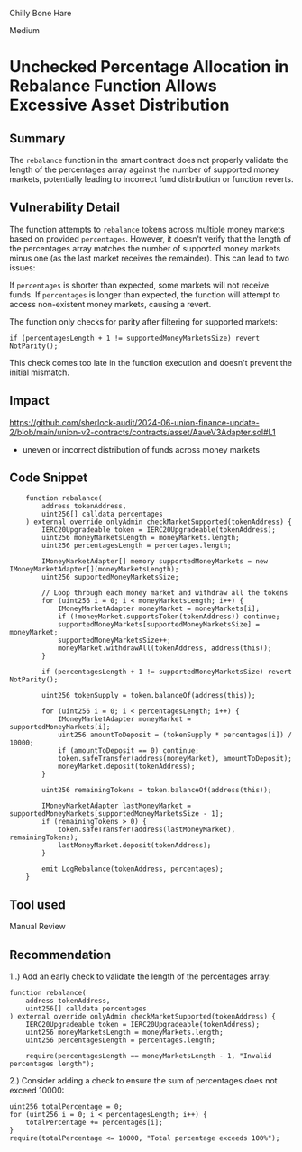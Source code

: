 Chilly Bone Hare

Medium

# Unchecked Percentage Allocation in Rebalance Function Allows Excessive Asset Distribution

## Summary

The `rebalance` function in the smart contract does not properly validate the length of the percentages array against the number of supported money markets, potentially leading to incorrect fund distribution or function reverts.

## Vulnerability Detail

The function attempts to `rebalance` tokens across multiple money markets based on provided `percentages`. However, it doesn't verify that the length of the percentages array matches the number of supported money markets minus one (as the last market receives the remainder). This can lead to two issues:

If `percentages` is shorter than expected, some markets will not receive funds.
If `percentages` is longer than expected, the function will attempt to access non-existent money markets, causing a revert.

The function only checks for parity after filtering for supported markets:
```solidity
if (percentagesLength + 1 != supportedMoneyMarketsSize) revert NotParity();
```
This check comes too late in the function execution and doesn't prevent the initial mismatch.

## Impact
https://github.com/sherlock-audit/2024-06-union-finance-update-2/blob/main/union-v2-contracts/contracts/asset/AaveV3Adapter.sol#L1
*  uneven or incorrect distribution of funds across money markets

## Code Snippet
```solidity
    function rebalance(
        address tokenAddress,
        uint256[] calldata percentages
    ) external override onlyAdmin checkMarketSupported(tokenAddress) {
        IERC20Upgradeable token = IERC20Upgradeable(tokenAddress);
        uint256 moneyMarketsLength = moneyMarkets.length;
        uint256 percentagesLength = percentages.length;

        IMoneyMarketAdapter[] memory supportedMoneyMarkets = new IMoneyMarketAdapter[](moneyMarketsLength);
        uint256 supportedMoneyMarketsSize;

        // Loop through each money market and withdraw all the tokens
        for (uint256 i = 0; i < moneyMarketsLength; i++) {
            IMoneyMarketAdapter moneyMarket = moneyMarkets[i];
            if (!moneyMarket.supportsToken(tokenAddress)) continue;
            supportedMoneyMarkets[supportedMoneyMarketsSize] = moneyMarket;
            supportedMoneyMarketsSize++;
            moneyMarket.withdrawAll(tokenAddress, address(this));
        }

        if (percentagesLength + 1 != supportedMoneyMarketsSize) revert NotParity();

        uint256 tokenSupply = token.balanceOf(address(this));

        for (uint256 i = 0; i < percentagesLength; i++) {
            IMoneyMarketAdapter moneyMarket = supportedMoneyMarkets[i];
            uint256 amountToDeposit = (tokenSupply * percentages[i]) / 10000;
            if (amountToDeposit == 0) continue;
            token.safeTransfer(address(moneyMarket), amountToDeposit);
            moneyMarket.deposit(tokenAddress);
        }

        uint256 remainingTokens = token.balanceOf(address(this));

        IMoneyMarketAdapter lastMoneyMarket = supportedMoneyMarkets[supportedMoneyMarketsSize - 1];
        if (remainingTokens > 0) {
            token.safeTransfer(address(lastMoneyMarket), remainingTokens);
            lastMoneyMarket.deposit(tokenAddress);
        }

        emit LogRebalance(tokenAddress, percentages);
    }
```
## Tool used

Manual Review

## Recommendation
1..) Add an early check to validate the length of the percentages array:
```solidity
function rebalance(
    address tokenAddress,
    uint256[] calldata percentages
) external override onlyAdmin checkMarketSupported(tokenAddress) {
    IERC20Upgradeable token = IERC20Upgradeable(tokenAddress);
    uint256 moneyMarketsLength = moneyMarkets.length;
    uint256 percentagesLength = percentages.length;

    require(percentagesLength == moneyMarketsLength - 1, "Invalid percentages length");

```

2.) Consider adding a check to ensure the sum of percentages does not exceed 10000:

```solidity
uint256 totalPercentage = 0;
for (uint256 i = 0; i < percentagesLength; i++) {
    totalPercentage += percentages[i];
}
require(totalPercentage <= 10000, "Total percentage exceeds 100%");
```